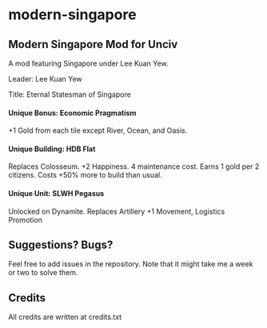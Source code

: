 # modern-singapore

## Modern Singapore Mod for Unciv

A mod featuring Singapore under Lee Kuan Yew.

Leader: Lee Kuan Yew

Title: Eternal Statesman of Singapore

#### Unique Bonus: Economic Pragmatism

+1 Gold from each tile except River, Ocean, and Oasis. 

#### Unique Building: HDB Flat

Replaces Colosseum. +2 Happiness. 4 maintenance cost. Earns 1 gold per 2 citizens. Costs +50% more to build than usual.

#### Unique Unit: SLWH Pegasus

Unlocked on Dynamite. Replaces Artillery
+1 Movement, Logistics Promotion

## Suggestions? Bugs?

Feel free to add issues in the repository. Note that it might take me a week or two to solve them.

## Credits  

All credits are written at credits.txt



